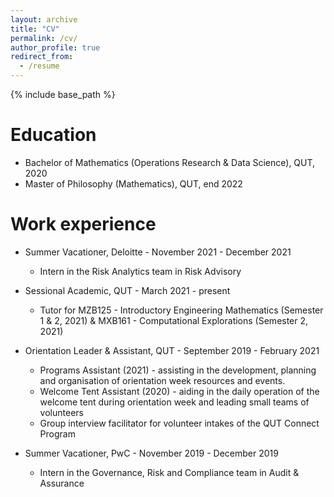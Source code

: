 ```yaml
---
layout: archive
title: "CV"
permalink: /cv/
author_profile: true
redirect_from:
  - /resume
---
```


{% include base_path %}

Education
======
* Bachelor of Mathematics (Operations Research & Data Science), QUT, 2020
* Master of Philosophy (Mathematics), QUT, end 2022

Work experience
======
* Summer Vacationer, Deloitte - November 2021 - December 2021 
  * Intern in the Risk Analytics team in Risk Advisory

* Sessional Academic, QUT - March 2021 - present
  * Tutor for MZB125 - Introductory Engineering Mathematics (Semester 1 & 2, 2021) & MXB161 - Computational Explorations (Semester 2, 2021)

* Orientation Leader & Assistant, QUT - September 2019 - February 2021
  * Programs Assistant (2021) - assisting in the development, planning and organisation of orientation week resources and events.
  * Welcome Tent Assistant (2020) - aiding in the daily operation of the welcome tent during orientation week and leading small teams of volunteers
  * Group interview facilitator for volunteer intakes of the QUT Connect Program

* Summer Vacationer, PwC - November 2019 - December 2019
  * Intern in the Governance, Risk and Compliance team in Audit & Assurance



<!-- Skills
======
* Skill 1
* Skill 2
  * Sub-skill 2.1
  * Sub-skill 2.2
  * Sub-skill 2.3
* Skill 3

Publications
======
  <ul>{% for post in site.publications %}
    {% include archive-single-cv.html %}
  {% endfor %}</ul>
  
Talks
======
  <ul>{% for post in site.talks %}
    {% include archive-single-talk-cv.html %}
  {% endfor %}</ul>
  

  
Service and leadership
======
* Currently signed in to 43 different slack teams -->
